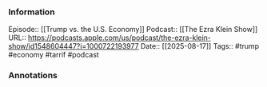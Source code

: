 ### Information

Episode:: [[Trump vs. the U.S. Economy]]
Podcast:: [[The Ezra Klein Show]]
URL:: https://podcasts.apple.com/us/podcast/the-ezra-klein-show/id1548604447?i=1000722193977
Date:: [[2025-08-17]]
Tags:: #trump #economy #tarrif
#podcast


### Annotations

